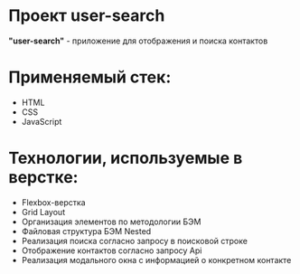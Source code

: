 # Проект user-search

**"user-search"** - приложение для отображения и поиска контактов<br>


# Применяемый стек:
* HTML
* CSS
* JavaScript

# Технологии, используемые в верстке:
* Flexbox-верстка
* Grid Layout
* Организация элементов по методологии БЭМ
* Файловая структура БЭМ Nested
* Реализация поиска согласно запросу в поисковой строке
* Отображение контактов согласно запросу Api
* Реализация модального окна с информацией о конкретном контакте

